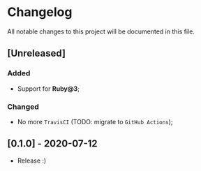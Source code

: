 # Changelog
All notable changes to this project will be documented in this file.

## [Unreleased]
### Added
- Support for **Ruby@3**;

### Changed
- No more `TravisCI` (TODO: migrate to `GitHub Actions`);

## [0.1.0] - 2020-07-12
- Release :)
